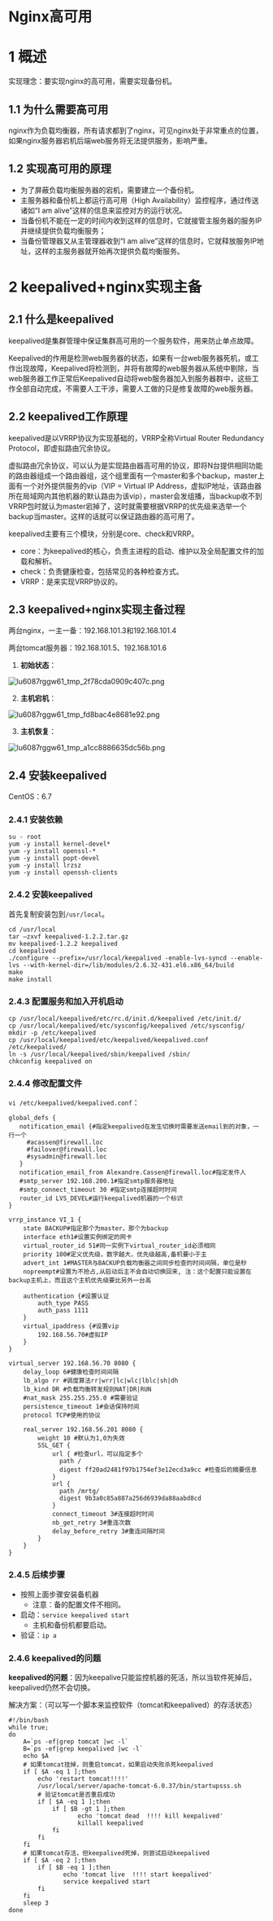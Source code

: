 # Nginx高可用

# 1 概述


实现理念：要实现nginx的高可用，需要实现备份机。


## 1.1 为什么需要高可用


nginx作为负载均衡器，所有请求都到了nginx，可见nginx处于非常重点的位置，如果nginx服务器宕机后端web服务将无法提供服务，影响严重。


## 1.2 实现高可用的原理


- 为了屏蔽负载均衡服务器的宕机，需要建立一个备份机。
- 主服务器和备份机上都运行高可用（High Availability）监控程序，通过传送诸如“I am alive”这样的信息来监控对方的运行状况。
- 当备份机不能在一定的时间内收到这样的信息时，它就接管主服务器的服务IP并继续提供负载均衡服务；
- 当备份管理器又从主管理器收到“I am alive”这样的信息时，它就释放服务IP地址，这样的主服务器就开始再次提供负载均衡服务。

# 2 keepalived+nginx实现主备

## 2.1 什么是keepalived


keepalived是集群管理中保证集群高可用的一个服务软件，用来防止单点故障。

Keepalived的作用是检测web服务器的状态，如果有一台web服务器死机，或工作出现故障，Keepalived将检测到，并将有故障的web服务器从系统中剔除，当web服务器工作正常后Keepalived自动将web服务器加入到服务器群中，这些工作全部自动完成，不需要人工干涉，需要人工做的只是修复故障的web服务器。


## 2.2 keepalived工作原理


keepalived是以VRRP协议为实现基础的，VRRP全称Virtual Router Redundancy Protocol，即虚拟路由冗余协议。

虚拟路由冗余协议，可以认为是实现路由器高可用的协议，即将N台提供相同功能的路由器组成一个路由器组，这个组里面有一个master和多个backup，master上面有一个对外提供服务的vip（VIP = Virtual IP Address，虚拟IP地址，该路由器所在局域网内其他机器的默认路由为该vip），master会发组播，当backup收不到VRRP包时就认为master宕掉了，这时就需要根据VRRP的优先级来选举一个backup当master。这样的话就可以保证路由器的高可用了。

keepalived主要有三个模块，分别是core、check和VRRP。

- core：为keepalived的核心，负责主进程的启动、维护以及全局配置文件的加载和解析。
- check：负责健康检查，包括常见的各种检查方式。
- VRRP：是来实现VRRP协议的。


## 2.3 keepalived+nginx实现主备过程


两台nginx，一主一备：192.168.101.3和192.168.101.4

两台tomcat服务器：192.168.101.5、192.168.101.6


1. **初始状态**：

![lu6087rggw61_tmp_2f78cda0909c407c.png](./media/1586368063974-22dbf901-a600-4c6e-a424-adfdff1ed4fd.png)


2. **主机宕机**：

![lu6087rggw61_tmp_fd8bac4e8681e92.png](./media/1586368084645-deca2c96-0968-435b-a3e2-17faa8bb163b.png)


3. **主机恢复**：

![lu6087rggw61_tmp_a1cc8886635dc56b.png](./media/1586368124409-637b7e44-a06c-44b7-bcb9-a0cd440c0b93.png)

## 2.4 安装keepalived

CentOS：6.7

### 2.4.1 安装依赖

```shell
su - root
yum -y install kernel-devel*
yum -y install openssl-*
yum -y install popt-devel
yum -y install lrzsz
yum -y install openssh-clients
```

### 2.4.2 安装keepalived

首先复制安装包到`/usr/local`。

```shell
cd /usr/local
tar –zxvf keepalived-1.2.2.tar.gz
mv keepalived-1.2.2 keepalived
cd keepalived
./configure --prefix=/usr/local/keepalived -enable-lvs-syncd --enable-lvs --with-kernel-dir=/lib/modules/2.6.32-431.el6.x86_64/build
make
make install
```

### 2.4.3 配置服务和加入开机启动

```shell
cp /usr/local/keepalived/etc/rc.d/init.d/keepalived /etc/init.d/ 
cp /usr/local/keepalived/etc/sysconfig/keepalived /etc/sysconfig/
mkdir -p /etc/keepalived
cp /usr/local/keepalived/etc/keepalived/keepalived.conf /etc/keepalived/
ln -s /usr/local/keepalived/sbin/keepalived /sbin/
chkconfig keepalived on
```

### 2.4.4 修改配置文件

`vi /etc/keepalived/keepalived.conf`：

```
global_defs {
   notification_email {#指定keepalived在发生切换时需要发送email到的对象，一行一个
     #acassen@firewall.loc
     #failover@firewall.loc
     #sysadmin@firewall.loc
   }
   notification_email_from Alexandre.Cassen@firewall.loc#指定发件人
   #smtp_server 192.168.200.1#指定smtp服务器地址
   #smtp_connect_timeout 30 #指定smtp连接超时时间
   router_id LVS_DEVEL#运行keepalived机器的一个标识
}

vrrp_instance VI_1 {
    state BACKUP#指定那个为master，那个为backup
    interface eth1#设置实例绑定的网卡
    virtual_router_id 51#同一实例下virtual_router_id必须相同
    priority 100#定义优先级，数字越大，优先级越高,备机要小于主
	advert_int 1#MASTER与BACKUP负载均衡器之间同步检查的时间间隔，单位是秒
	nopreempt#设置为不抢占,从启动后主不会自动切换回来, 注：这个配置只能设置在backup主机上，而且这个主机优先级要比另外一台高
    
    authentication {#设置认证
        auth_type PASS
        auth_pass 1111
    }
    virtual_ipaddress {#设置vip
        192.168.56.70#虚拟IP
    }
}

virtual_server 192.168.56.70 8080 {
    delay_loop 6#健康检查时间间隔
    lb_algo rr #调度算法rr|wrr|lc|wlc|lblc|sh|dh
    lb_kind DR #负载均衡转发规则NAT|DR|RUN
    #nat_mask 255.255.255.0 #需要验证
    persistence_timeout 1#会话保持时间
    protocol TCP#使用的协议

    real_server 192.168.56.201 8080 {
        weight 10 #默认为1,0为失效
        SSL_GET {
            url { #检查url，可以指定多个
              path /
              digest ff20ad2481f97b1754ef3e12ecd3a9cc #检查后的摘要信息
            }
            url {
              path /mrtg/
              digest 9b3a0c85a887a256d6939da88aabd8cd
            }
            connect_timeout 3#连接超时时间
            nb_get_retry 3#重连次数
            delay_before_retry 3#重连间隔时间
        }
    }
}
```

### 2.4.5 后续步骤

- 按照上面步骤安装备机器
  - 注意：备的配置文件不相同。
- 启动：`service keepalived start`
  - 主机和备份机都要启动。
- 验证：`ip a`

### 2.4.6 keepalived的问题

**keepalived的问题**：因为keepalive只能监控机器的死活，所以当软件死掉后，keepalived仍然不会切换。

解决方案：（可以写一个脚本来监控软件（tomcat和keepalived）的存活状态）

```shell
#!/bin/bash
while true;
do
    A=`ps -ef|grep tomcat |wc -l`
	B=`ps -ef|grep keepalived |wc -l`
	echo $A
	# 如果tomcat挂掉，则重启tomcat，如果启动失败杀死keepalived
	if [ $A -eq 1 ];then
	    echo 'restart tomcat!!!!'
	    /usr/local/server/apache-tomcat-6.0.37/bin/startupsss.sh
	    # 验证tomcat是否重启成功
		if [ $A -eq 1 ];then
			if [ $B -gt 1 ];then
				   echo 'tomcat dead  !!!! kill keepalived'
				   killall keepalived
			fi
		fi				
	fi
	# 如果tomcat存活，但keepalived死掉，则尝试启动keepalived
	if [ $A -eq 2 ];then
		if [ $B -eq 1 ];then
			   echo 'tomcat live  !!!! start keepalived'
			   service keepalived start
		fi
	fi
	sleep 3
done
```